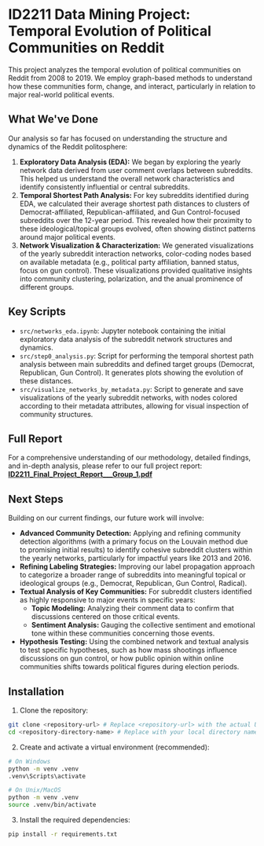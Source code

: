 # ID2211 Data Mining Project: Temporal Evolution of Political Communities on Reddit

This project analyzes the temporal evolution of political communities on Reddit from 2008 to 2019. We employ graph-based methods to understand how these communities form, change, and interact, particularly in relation to major real-world political events.

## What We've Done

Our analysis so far has focused on understanding the structure and dynamics of the Reddit politosphere:

1.  **Exploratory Data Analysis (EDA):** We began by exploring the yearly network data derived from user comment overlaps between subreddits. This helped us understand the overall network characteristics and identify consistently influential or central subreddits.
2.  **Temporal Shortest Path Analysis:** For key subreddits identified during EDA, we calculated their average shortest path distances to clusters of Democrat-affiliated, Republican-affiliated, and Gun Control-focused subreddits over the 12-year period. This revealed how their proximity to these ideological/topical groups evolved, often showing distinct patterns around major political events.
3.  **Network Visualization & Characterization:** We generated visualizations of the yearly subreddit interaction networks, color-coding nodes based on available metadata (e.g., political party affiliation, banned status, focus on gun control). These visualizations provided qualitative insights into community clustering, polarization, and the anual prominence of different groups.

## Key Scripts

*   `src/networks_eda.ipynb`: Jupyter notebook containing the initial exploratory data analysis of the subreddit network structures and dynamics.
*   `src/step0_analysis.py`: Script for performing the temporal shortest path analysis between main subreddits and defined target groups (Democrat, Republican, Gun Control). It generates plots showing the evolution of these distances.
*   `src/visualize_networks_by_metadata.py`: Script to generate and save visualizations of the yearly subreddit networks, with nodes colored according to their metadata attributes, allowing for visual inspection of community structures.

## Full Report

For a comprehensive understanding of our methodology, detailed findings, and in-depth analysis, please refer to our full project report:
[**ID2211_Final_Project_Report___Group_1.pdf**](Report/ID2211_Final_Project_Report___Group_1.pdf)

## Next Steps

Building on our current findings, our future work will involve:

*   **Advanced Community Detection:** Applying and refining community detection algorithms (with a primary focus on the Louvain method due to promising initial results) to identify cohesive subreddit clusters within the yearly networks, particularly for impactful years like 2013 and 2016.
*   **Refining Labeling Strategies:** Improving our label propagation approach to categorize a broader range of subreddits into meaningful topical or ideological groups (e.g., Democrat, Republican, Gun Control, Radical).
*   **Textual Analysis of Key Communities:** For subreddit clusters identified as highly responsive to major events in specific years:
    *   **Topic Modeling:** Analyzing their comment data to confirm that discussions centered on those critical events.
    *   **Sentiment Analysis:** Gauging the collective sentiment and emotional tone within these communities concerning those events.
*   **Hypothesis Testing:** Using the combined network and textual analysis to test specific hypotheses, such as how mass shootings influence discussions on gun control, or how public opinion within online communities shifts towards political figures during election periods.

## Installation

1. Clone the repository:

```bash
git clone <repository-url> # Replace <repository-url> with the actual URL
cd <repository-directory-name> # Replace with your local directory name
```

2. Create and activate a virtual environment (recommended):

```bash
# On Windows
python -m venv .venv
.venv\Scripts\activate

# On Unix/MacOS
python -m venv .venv
source .venv/bin/activate
```

3. Install the required dependencies:

```bash
pip install -r requirements.txt
```

